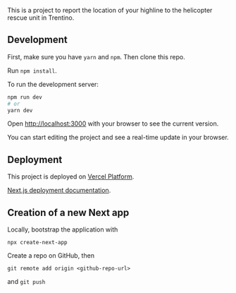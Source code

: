This is a project to report the location of your highline to the helicopter rescue unit in Trentino.

## Development

First, make sure you have `yarn` and `npm`.
Then clone this repo.

Run `npm install`.

To run the development server:

```bash
npm run dev
# or
yarn dev
```

Open [http://localhost:3000](http://localhost:3000) with your browser to see the current version.

You can start editing the project and see a real-time update in your browser.

## Deployment

This project is deployed on [Vercel Platform](https://vercel.com/import?utm_medium=default-template&filter=next.js&utm_source=create-next-app&utm_campaign=create-next-app-readme).

[Next.js deployment documentation](https://nextjs.org/docs/deployment).

## Creation of a new Next app

Locally, bootstrap the application with

`npx create-next-app`

Create a repo on GitHub, then

`git remote add origin <github-repo-url>`

and `git push`